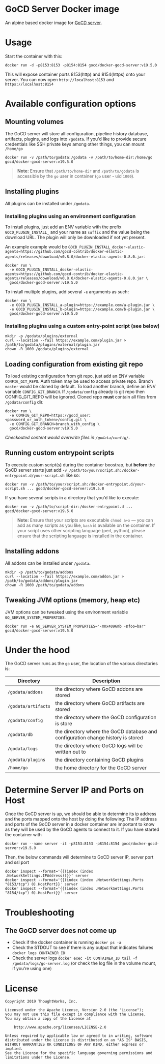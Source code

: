 # GoCD Server Docker image

An alpine based docker image for [GoCD server](https://www.gocd.org).

# Usage

Start the container with this:

```shell
docker run -d -p8153:8153 -p8154:8154 gocd/docker-gocd-server:v19.5.0
```

This will expose container ports 8153(http) and 8154(https) onto your server.
You can now open `http://localhost:8153` and `https://localhost:8154`

# Available configuration options

## Mounting volumes

The GoCD server will store all configuration, pipeline history database,
artifacts, plugins, and logs into `/godata`. If you'd like to provide secure
credentials like SSH private keys among other things, you can mount `/home/go`

```shell
docker run -v /path/to/godata:/godata -v /path/to/home-dir:/home/go gocd/docker-gocd-server:v19.5.0
```

> **Note:** Ensure that `/path/to/home-dir` and `/path/to/godata` is accessible by the `go` user in container (`go` user - uid `1000`).

## Installing plugins

All plugins can be installed under `/godata`.

### Installing plugins using an environment configuration

To install plugins, just add an ENV variable with the prefix `GOCD_PLUGIN_INSTALL_` and your name as `suffix`
and the value being the download URL. The plugin will only be downloaded if not yet present.

An example example would be `GOCD_PLUGIN_INSTALL_docker-elastic-agents=https://github.com/gocd-contrib/docker-elastic-agents/releases/download/v0.8.0/docker-elastic-agents-0.8.0.jar`:

```shell
docker run \
  -e GOCD_PLUGIN_INSTALL_docker-elastic-agents=https://github.com/gocd-contrib/docker-elastic-agents/releases/download/v0.8.0/docker-elastic-agents-0.8.0.jar \
  gocd/docker-gocd-server:v19.5.0
```

To install multiple plugins, add several `-e` arguments as such:

```shell
docker run \
  -e GOCD_PLUGIN_INSTALL_a-plugin=https://example.com/a-plugin.jar \
  -e GOCD_PLUGIN_INSTALL_b-plugin=https://example.com/b-plugin.jar \
  gocd/docker-gocd-server:v19.5.0
```

### Installing plugins using a custom entry-point script (see below)

```shell
mkdir -p /godata/plugins/external
curl --location --fail https://example.com/plugin.jar > /path/to/godata/plugins/external/plugin.jar
chown -R 1000 /godata/plugins/external
```

## Loading configuration from existing git repo
To load existing configuration from git repo, just add an ENV variable `CONFIG_GIT_REPO`.
Auth token may be used to access private repo. Branch `master` would be cloned by default.
To load another branch, define an ENV variable `CONFIG_GIT_BRANCH`.
If `/godata/config` already is git repo then CONFIG_GIT_REPO will be ignored.
Cloned repo **must** contain all files from `/godata/config` dir.

```shell
docker run \
  -e CONFIG_GIT_REPO=https://gocd_user:<password_or_auth_token>/config.git \
  -e CONFIG_GIT_BRANCH=branch_with_config \
  gocd/docker-gocd-server:v19.5.0
```
*Checkouted content would overwrite files in `/godata/config/`*.


## Running custom entrypoint scripts

To execute custom script(s) during the container boostrap, but **before** the GoCD server starts just add `-v /path/to/your/script.sh:/docker-entrypoint.d/your-script.sh` like so:

```shell
docker run -v /path/to/your/script.sh:/docker-entrypoint.d/your-script.sh ... gocd/docker-gocd-server:v19.5.0
```

If you have several scripts in a directory that you'd like to execute:

```shell
docker run -v /path/to/script-dir:/docker-entrypoint.d ... gocd/docker-gocd-server:v19.5.0
```

> **Note:** Ensure that your scripts are executable `chmod a+x` — you can add as many scripts as you like, `bash` is available on the container. If your script uses other scripting language (perl, python), please ensure that the scripting language is installed in the container.

## Installing addons

All addons can be installed under `/godata`.

```
mkdir -p /path/to/godata/addons
curl --location --fail https://example.com/addon.jar > /path/to/godata/addons/plugin.jar
chown -R 1000 /path/to/godata/addons
```

## Tweaking JVM options (memory, heap etc)

JVM options can be tweaked using the environment variable `GO_SERVER_SYSTEM_PROPERTIES`.

```shell
docker run -e GO_SERVER_SYSTEM_PROPERTIES="-Xmx4096mb -Dfoo=bar" gocd/docker-gocd-server:v19.5.0
```

# Under the hood

The GoCD server runs as the `go` user, the location of the various directories is:

| Directory           | Description                                                                      |
|---------------------|----------------------------------------------------------------------------------|
| `/godata/addons`    | the directory where GoCD addons are stored                                       |
| `/godata/artifacts` | the directory where GoCD artifacts are stored                                    |
| `/godata/config`    | the directory where the GoCD configuration is store                              |
| `/godata/db`        | the directory where the GoCD database and configuration change history is stored |
| `/godata/logs`      | the directory where GoCD logs will be written out to                             |
| `/godata/plugins`   | the directory containing GoCD plugins                                            |
| `/home/go`          | the home directory for the GoCD server                                           |

# Determine Server IP and Ports on Host

Once the GoCD server is up, we should be able to determine its ip address and the ports mapped onto the host by doing the following:
The IP address and ports of the GoCD server in a docker container are important to know as they will be used by the GoCD agents to connect to it.
If you have started the container with
```shell
docker run --name server -it -p8153:8153 -p8154:8154 gocd/docker-gocd-server:v19.5.0
```

Then, the below commands will determine to GoCD server IP, server port and ssl port
```shell
docker inspect --format='{{(index (index .NetworkSettings.IPAddress))}}' server
docker inspect --format='{{(index (index .NetworkSettings.Ports "8153/tcp") 0).HostPort}}' server
docker inspect --format='{{(index (index .NetworkSettings.Ports "8154/tcp") 0).HostPort}}' server
```

# Troubleshooting

## The GoCD server does not come up

- Check if the docker container is running `docker ps -a`
- Check the STDOUT to see if there is any output that indicates failures `docker logs CONTAINER_ID`
- Check the server logs `docker exec -it CONTAINER_ID tail -f /godata/logs/go-server.log` (or check the log file in the volume mount, if you're using one)


# License

```plain
Copyright 2019 ThoughtWorks, Inc.

Licensed under the Apache License, Version 2.0 (the "License");
you may not use this file except in compliance with the License.
You may obtain a copy of the License at

    http://www.apache.org/licenses/LICENSE-2.0

Unless required by applicable law or agreed to in writing, software
distributed under the License is distributed on an "AS IS" BASIS,
WITHOUT WARRANTIES OR CONDITIONS OF ANY KIND, either express or implied.
See the License for the specific language governing permissions and
limitations under the License.
```

[0]: https://www.gocd.org/download/
